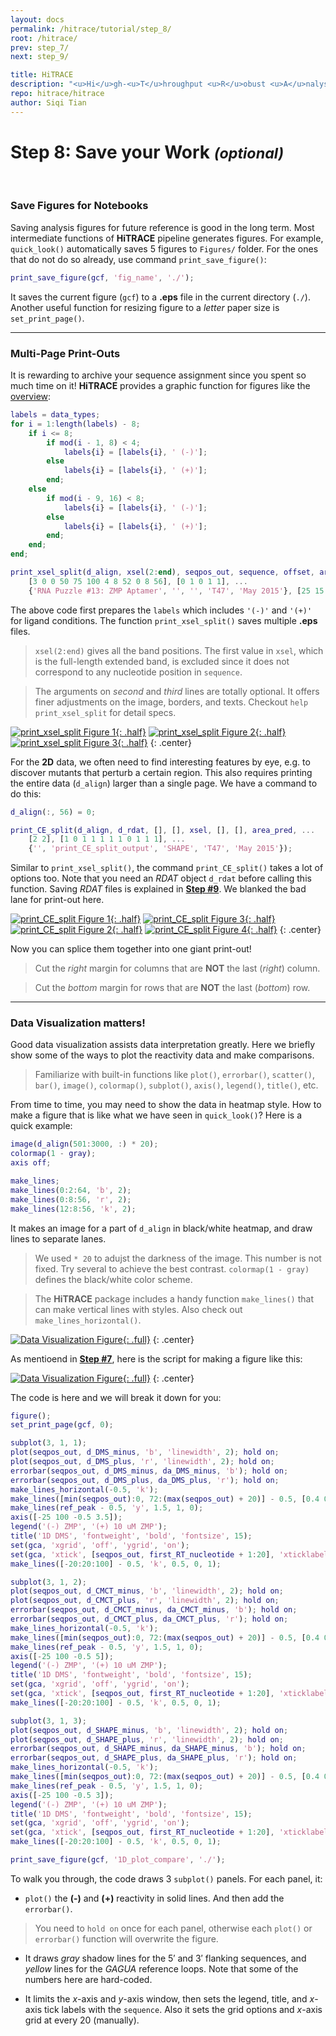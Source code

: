 ```yaml
---
layout: docs
permalink: /hitrace/tutorial/step_8/
root: /hitrace/
prev: step_7/
next: step_9/

title: HiTRACE
description: "<u>Hi</u>gh-<u>T</u>hroughput <u>R</u>obust <u>A</u>nalysis for <u>C</u>apillary <u>E</u>lectrophoresis"
repo: hitrace/hitrace
author: Siqi Tian
---
```


# Step 8: Save your Work _<small>(optional)</small>_

<br/>

### Save Figures for Notebooks

Saving analysis figures for future reference is good in the long term. Most intermediate functions of **HiTRACE** pipeline generates figures. For example, `quick_look()` automatically saves 5 figures to `Figures/` folder. For the ones that do not do so already, use command `print_save_figure()`:

```matlab
print_save_figure(gcf, 'fig_name', './');
```

It saves the current figure (`gcf`) to a **.eps** file in the current directory (`./`). Another useful function for resizing figure to a _letter_ paper size is `set_print_page()`.

<hr/>

### Multi-Page Print-Outs

It is rewarding to archive your sequence assignment since you spent so much time on it! **HiTRACE** provides a graphic function for figures like the [overview](/hitrace/res/pfl_1D_xsel.pdf):

```matlab
labels = data_types;
for i = 1:length(labels) - 8;
    if i <= 8;
        if mod(i - 1, 8) < 4;
            labels{i} = [labels{i}, ' (-)'];
        else
            labels{i} = [labels{i}, ' (+)'];
        end;
    else
        if mod(i - 9, 16) < 8;
            labels{i} = [labels{i}, ' (-)'];
        else
            labels{i} = [labels{i}, ' (+)'];
        end;
    end;
end;

print_xsel_split(d_align, xsel(2:end), seqpos_out, sequence, offset, area_pred, labels, ...
    [3 0 0 50 75 100 4 8 52 0 8 56], [0 1 0 1 1], ...
    {'RNA Puzzle #13: ZMP Aptamer', '', '', 'T47', 'May 2015'}, [25 15 9 8 11 1 1 2]);
```

The above code first prepares the `labels` which includes `'(-)'` and `'(+)'` for ligand conditions. The function `print_xsel_split()` saves multiple **.eps** files. 

> `xsel(2:end)` gives all the band positions. The first value in `xsel`, which is the full-length extended band, is excluded since it does not correspond to any nucleotide position in `sequence`.

> The arguments on _second_ and _third_ lines are totally optional. It offers finer adjustments on the image, borders, and texts. Checkout `help print_xsel_split` for detail specs.

[![print_xsel_split Figure 1](/hitrace/res/pfl_1D_seq_1.png "print_xsel_split Figure 1"){: .half}](/hitrace/res/pfl_1D_seq_1.png)
[![print_xsel_split Figure 2](/hitrace/res/pfl_1D_seq_2.png "print_xsel_split Figure 2"){: .half}](/hitrace/res/pfl_1D_seq_2.png)
[![print_xsel_split Figure 3](/hitrace/res/pfl_1D_seq_3.png "print_xsel_split Figure 3"){: .half}](/hitrace/res/pfl_1D_seq_3.png)
{: .center}

For the **2D** data, we often need to find interesting features by eye, e.g. to discover mutants that perturb a certain region. This also requires printing the entire data (`d_align`) larger than a single page. We have a command to do this:

```matlab
d_align(:, 56) = 0;

print_CE_split(d_align, d_rdat, [], [], xsel, [], [], area_pred, ...
    [2 2], [1 0 1 1 1 1 1 0 1 1 1], ...
    {'', 'print_CE_split_output', 'SHAPE', 'T47', 'May 2015'});
```

Similar to `print_xsel_split()`, the command `print_CE_split()` takes a lot of options too. Note that you need an _RDAT_ object `d_rdat` before calling this function. Saving _RDAT_ files is explained in [**Step #9**](../step_9/). We blanked the bad lane for print-out here.

[![print_CE_split Figure 1](/hitrace/res/pfl_2D_seq_1.png "print_CE_split Figure 1"){: .half}](/hitrace/res/pfl_2D_seq_1.png)
[![print_CE_split Figure 3](/hitrace/res/pfl_2D_seq_3.png "print_CE_split Figure 3"){: .half}](/hitrace/res/pfl_2D_seq_3.png)
[![print_CE_split Figure 2](/hitrace/res/pfl_2D_seq_2.png "print_CE_split Figure 2"){: .half}](/hitrace/res/pfl_2D_seq_2.png)
[![print_CE_split Figure 4](/hitrace/res/pfl_2D_seq_4.png "print_CE_split Figure 4"){: .half}](/hitrace/res/pfl_2D_seq_4.png)
{: .center}

Now you can splice them together into one giant print-out!

> Cut the _right_ margin for columns that are **NOT** the last (_right_) column.

> Cut the _bottom_ margin for rows that are **NOT** the last (_bottom_) row.

<hr/>

### Data Visualization matters!

Good data visualization assists data interpretation greatly. Here we briefly show some of the ways to plot the reactivity data and make comparisons.

> Familiarize with built-in functions like `plot()`, `errorbar()`, `scatter()`, `bar()`, `image()`, `colormap()`, `subplot()`, `axis()`, `legend()`, `title()`, etc.

From time to time, you may need to show the data in heatmap style. How to make a figure that is like what we have seen in `quick_look()`? Here is a quick example:

```matlab
image(d_align(501:3000, :) * 20);
colormap(1 - gray);
axis off;

make_lines;
make_lines(0:2:64, 'b', 2);
make_lines(0:8:56, 'r', 2);
make_lines(12:8:56, 'k', 2);
```

It makes an image for a part of `d_align` in black/white heatmap, and draw lines to separate lanes.

> We used `* 20` to adujst the darkness of the image. This number is not fixed. Try several to achieve the best contrast. `colormap(1 - gray)` defines the black/white color scheme.

> The **HiTRACE** package includes a handy function `make_lines()` that can make vertical lines with styles. Also check out `make_lines_horizontal()`.

[![Data Visualization Figure](/hitrace/res/pfl_1D_vis_ce.png "[Data Visualization Figure"){: .full}](/hitrace/res/pfl_1D_vis_ce.png)
{: .center}

As mentioend in [**Step #7**](../step_7/), here is the script for making a figure like this:

[![Data Visualization Figure](/hitrace/res/pfl_1D_vis_rx.png "[Data Visualization Figure"){: .full}](/hitrace/res/pfl_1D_vis_rx.png)
{: .center}

The code is here and we will break it down for you:

```matlab
figure();
set_print_page(gcf, 0);

subplot(3, 1, 1);
plot(seqpos_out, d_DMS_minus, 'b', 'linewidth', 2); hold on;
plot(seqpos_out, d_DMS_plus, 'r', 'linewidth', 2); hold on;
errorbar(seqpos_out, d_DMS_minus, da_DMS_minus, 'b'); hold on;
errorbar(seqpos_out, d_DMS_plus, da_DMS_plus, 'r'); hold on;
make_lines_horizontal(-0.5, 'k');
make_lines([min(seqpos_out):0, 72:(max(seqpos_out) + 20)] - 0.5, [0.4 0.4 0.4], 0.5, 1, 0);
make_lines(ref_peak - 0.5, 'y', 1.5, 1, 0);
axis([-25 100 -0.5 3.5]);
legend('(-) ZMP', '(+) 10 uM ZMP');
title('1D DMS', 'fontweight', 'bold', 'fontsize', 15);
set(gca, 'xgrid', 'off', 'ygrid', 'on');
set(gca, 'xtick', [seqpos_out, first_RT_nucleotide + 1:20], 'xticklabel', sequence', 'fontsize', 8);
make_lines([-20:20:100] - 0.5, 'k', 0.5, 0, 1);

subplot(3, 1, 2);
plot(seqpos_out, d_CMCT_minus, 'b', 'linewidth', 2); hold on;
plot(seqpos_out, d_CMCT_plus, 'r', 'linewidth', 2); hold on;
errorbar(seqpos_out, d_CMCT_minus, da_CMCT_minus, 'b'); hold on;
errorbar(seqpos_out, d_CMCT_plus, da_CMCT_plus, 'r'); hold on;
make_lines_horizontal(-0.5, 'k');
make_lines([min(seqpos_out):0, 72:(max(seqpos_out) + 20)] - 0.5, [0.4 0.4 0.4], 0.5, 1, 0);
make_lines(ref_peak - 0.5, 'y', 1.5, 1, 0);
axis([-25 100 -0.5 5]);
legend('(-) ZMP', '(+) 10 uM ZMP');
title('1D DMS', 'fontweight', 'bold', 'fontsize', 15);
set(gca, 'xgrid', 'off', 'ygrid', 'on');
set(gca, 'xtick', [seqpos_out, first_RT_nucleotide + 1:20], 'xticklabel', sequence', 'fontsize', 8);
make_lines([-20:20:100] - 0.5, 'k', 0.5, 0, 1);

subplot(3, 1, 3);
plot(seqpos_out, d_SHAPE_minus, 'b', 'linewidth', 2); hold on;
plot(seqpos_out, d_SHAPE_plus, 'r', 'linewidth', 2); hold on;
errorbar(seqpos_out, d_SHAPE_minus, da_SHAPE_minus, 'b'); hold on;
errorbar(seqpos_out, d_SHAPE_plus, da_SHAPE_plus, 'r'); hold on;
make_lines_horizontal(-0.5, 'k');
make_lines([min(seqpos_out):0, 72:(max(seqpos_out) + 20)] - 0.5, [0.4 0.4 0.4], 0.5, 1, 0);
make_lines(ref_peak - 0.5, 'y', 1.5, 1, 0);
axis([-25 100 -0.5 3]);
legend('(-) ZMP', '(+) 10 uM ZMP');
title('1D DMS', 'fontweight', 'bold', 'fontsize', 15);
set(gca, 'xgrid', 'off', 'ygrid', 'on');
set(gca, 'xtick', [seqpos_out, first_RT_nucleotide + 1:20], 'xticklabel', sequence', 'fontsize', 8);
make_lines([-20:20:100] - 0.5, 'k', 0.5, 0, 1);

print_save_figure(gcf, '1D_plot_compare', './');
```

To walk you through, the code draws 3 `subplot()` panels. For each panel, it:

* `plot()` the **(-)** and **(+)** reactivity in solid lines. And then add the `errorbar()`. 

> You need to `hold on` once for each panel, otherwise each `plot()` or `errorbar()` function will overwrite the figure.

* It draws _gray_ shadow lines for the 5&prime; and 3&prime; flanking sequences, and _yellow_ lines for the _GAGUA_ reference loops. Note that some of the numbers here are hard-coded.

* It limits the _x_-axis and _y_-axis window, then sets the legend, title, and _x_-axis tick labels with the `sequence`. Also it sets the grid options and _x_-axis grid at every 20 (manually).

